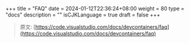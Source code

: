 +++
title = "FAQ"
date = 2024-01-12T22:36:24+08:00
weight = 80
type = "docs"
description = ""
isCJKLanguage = true
draft = false
+++

> 原文: [https://code.visualstudio.com/docs/devcontainers/faq](https://code.visualstudio.com/docs/devcontainers/faq)
